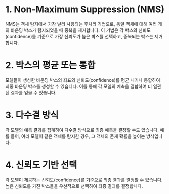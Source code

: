 # 1. Non-Maximum Suppression (NMS)
NMS는 객체 탐지에서 가장 널리 사용되는 후처리 기법으로, 동일 객체에 대해 여러 개의 바운딩 박스가 탐지되었을 때 중복을 제거합니다. 이 기법은 각 박스의 신뢰도(confidence)를 기준으로 가장 신뢰도가 높은 박스를 선택하고, 중복되는 박스는 제거합니다.

# 2. 박스의 평균 또는 통합
모델들이 생성한 바운딩 박스의 좌표와 신뢰도(confidence)를 평균 내거나 통합하여 최종 바운딩 박스를 생성할 수 있습니다. 이를 통해 각 모델의 예측을 결합하여 더 일관된 결과를 얻을 수 있습니다.

# 3. 다수결 방식
각 모델의 예측 결과를 집계하여 다수결 방식으로 최종 예측을 결정할 수도 있습니다. 예를 들어, 여러 모델이 같은 객체를 탐지한 경우, 그 객체의 존재 확률을 높이는 방식입니다.

# 4. 신뢰도 기반 선택
각 모델이 제공하는 신뢰도(confidence)를 기준으로 최종 결과를 결정할 수 있습니다. 높은 신뢰도를 가진 박스들을 우선적으로 선택하여 최종 결과를 결정합니다.